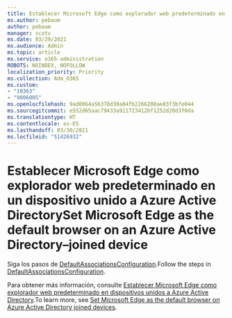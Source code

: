 ```yaml
---
title: Establecer Microsoft Edge como explorador web predeterminado en un dispositivo unido a Azure Active Directory
ms.author: pebaum
author: pebaum
manager: scotv
ms.date: 03/29/2021
ms.audience: Admin
ms.topic: article
ms.service: o365-administration
ROBOTS: NOINDEX, NOFOLLOW
localization_priority: Priority
ms.collection: Adm_O365
ms.custom:
- "10363"
- "9006005"
ms.openlocfilehash: 9ad0064a56378d30a84fb2266208ae83f3bfe044
ms.sourcegitcommit: e552d65aac79433a911723412bf1252d20d3f0da
ms.translationtype: HT
ms.contentlocale: es-ES
ms.lasthandoff: 03/30/2021
ms.locfileid: "51426932"
---
```

# <a name="set-microsoft-edge-as-the-default-browser-on-an-azure-active-directoryjoined-device"></a><span data-ttu-id="4472f-102">Establecer Microsoft Edge como explorador web predeterminado en un dispositivo unido a Azure Active Directory</span><span class="sxs-lookup"><span data-stu-id="4472f-102">Set Microsoft Edge as the default browser on an Azure Active Directory–joined device</span></span>

<span data-ttu-id="4472f-103">Siga los pasos de [DefaultAssociationsConfiguration](https://go.microsoft.com/fwlink/?linkid=2132650).</span><span class="sxs-lookup"><span data-stu-id="4472f-103">Follow the steps in [DefaultAssociationsConfiguration](https://go.microsoft.com/fwlink/?linkid=2132650).</span></span>

<span data-ttu-id="4472f-104">Para obtener más información, consulte [Establecer Microsoft Edge como explorador web predeterminado en dispositivos unidos a Azure Active Directory](https://go.microsoft.com/fwlink/?linkid=2132440).</span><span class="sxs-lookup"><span data-stu-id="4472f-104">To learn more, see [Set Microsoft Edge as the default browser on Azure Active Directory joined devices](https://go.microsoft.com/fwlink/?linkid=2132440).</span></span>